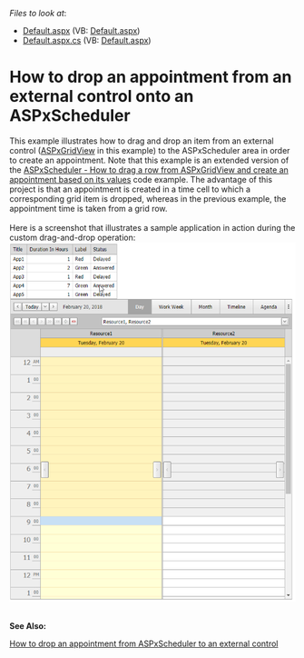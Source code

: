 <!-- default file list -->
*Files to look at*:

* [Default.aspx](./CS/WebSite/Default.aspx) (VB: [Default.aspx](./VB/WebSite/Default.aspx))
* [Default.aspx.cs](./CS/WebSite/Default.aspx.cs) (VB: [Default.aspx](./VB/WebSite/Default.aspx))
<!-- default file list end -->
# How to drop an appointment from an external control onto an ASPxScheduler


<p>This example illustrates how to drag and drop an item from an external control (<a href="http://documentation.devexpress.com/#AspNet/clsDevExpressWebASPxGridViewASPxGridViewtopic">ASPxGridView</a> in this example) to the ASPxScheduler area in order to create an appointment. Note that this example is an extended version of the <a href="https://www.devexpress.com/Support/Center/p/E4292">ASPxScheduler - How to drag a row from ASPxGridView and create an appointment based on its values</a> code example. The advantage of this project is that an appointment is created in a time cell to which a corresponding grid item is dropped, whereas in the previous example, the appointment time is taken from a grid row. <br><br>Here is a screenshot that illustrates a sample application in action during the custom drag-and-drop operation:<br><img src="https://raw.githubusercontent.com/DevExpress-Examples/how-to-drop-an-appointment-from-an-external-control-onto-an-aspxscheduler-e4746/13.1.5+/media/885f5764-10c4-46ab-be38-7a821ec026c1.png"></p>
<p><br><strong>See Also:</strong></p>
<p><a href="https://www.devexpress.com/Support/Center/p/E4708">How to drop an appointment from ASPxScheduler to an external control</a></p>

<br/>


